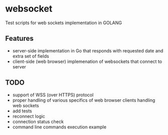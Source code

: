 # websocket
Test scripts for web sockets implementation in GOLANG

## Features
* server-side implementation in Go that responds with requested date and extra set of fields
* client-side (web browser) implemenation of websockets that connect to server

## TODO
* support of WSS (over HTTPS) protocol
* proper handling of various specifics of web browser clients handling web sockets
* add tests
* reconnect logic
* connection status check
* command line commands execution example